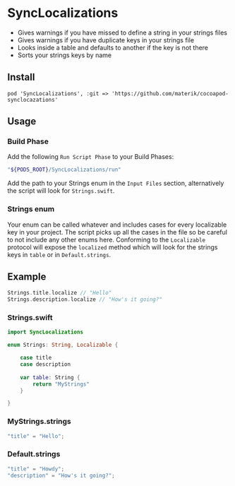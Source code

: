 # SyncLocalizations

* Gives warnings if you have missed to define a string in your strings files
* Gives warnings if you have duplicate keys in your strings file
* Looks inside a table and defaults to another if the key is not there
* Sorts your strings keys by name

## Install

```
pod 'SyncLocalizations', :git => 'https://github.com/materik/cocoapod-synclocazations'
```

## Usage

### Build Phase

Add the following `Run Script Phase` to your Build Phases:

```sh
"${PODS_ROOT}/SyncLocalizations/run"
```

Add the path to your Strings enum in the `Input Files` section, alternatively the script will look for `Strings.swift`.

### Strings enum

Your enum can be called whatever and includes cases for every localizable key in your project. The script picks up all the cases in the file so be careful to not include any other enums here. Conforming to the `Localizable` protocol will expose the `localized` method which will look for the strings keys in `table` or in `Default.strings`.

## Example

```swift
Strings.title.localize // "Hello"
Strings.description.localize // "How's it going?"
```

### Strings.swift

```swift
import SyncLocalizations

enum Strings: String, Localizable {

    case title
    case description
    
    var table: String {
        return "MyStrings"
    }

}
```

### MyStrings.strings

```swift
"title" = "Hello";
```

### Default.strings

```swift
"title" = "Howdy";
"description" = "How's it going?";
```
